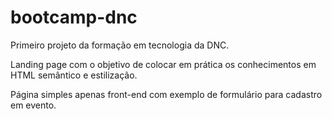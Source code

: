 # bootcamp-dnc
Primeiro projeto da formação em tecnologia da DNC.

Landing page com o objetivo de colocar em prática os conhecimentos em HTML semântico e estilização.

Página simples apenas front-end com exemplo de formulário para cadastro em evento.
